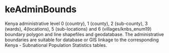 # keAdminBounds
Kenya administrative level 0 (country), 1 (county), 2 (sub-county), 3 (wards), 4(locations), 5 (sub-locations) and 6 (villages/knbs_enum19) boundary polygon and line shapefiles and geodatabase. The administrative boundaries are suitable for database or GIS linkage to the corresponding Kenya - Subnational Population Statistics tables.
